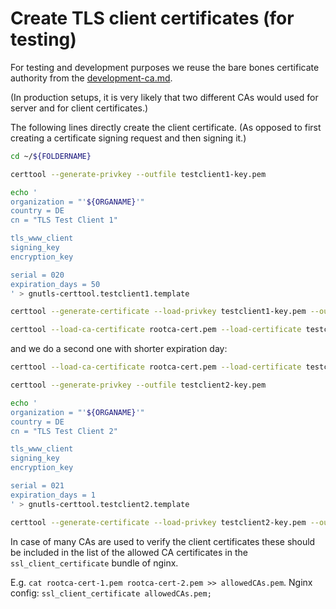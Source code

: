 # Create TLS client certificates (for testing)

For testing and development purposes we reuse
the bare bones certificate authority from the
[development-ca.md](development-ca.md).

(In production setups, it is very likely that two different CAs
would used for server and for client certificates.)

The following lines directly create the client certificate.
(As opposed to first creating a certificate signing request and
then signing it.)
<!-- MARKDOWN-AUTO-DOCS:START (CODE:src=../docs/scripts/createCCForITest.sh&lines=15-35) -->
<!-- The below code snippet is automatically added from ../docs/scripts/createCCForITest.sh -->
```sh
cd ~/${FOLDERNAME}

certtool --generate-privkey --outfile testclient1-key.pem

echo '
organization = "'${ORGANAME}'"
country = DE
cn = "TLS Test Client 1"

tls_www_client
signing_key
encryption_key

serial = 020
expiration_days = 50
' > gnutls-certtool.testclient1.template

certtool --generate-certificate --load-privkey testclient1-key.pem --outfile testclient1.crt --load-ca-certificate rootca-cert.pem --load-ca-privkey rootca-key.pem --template gnutls-certtool.testclient1.template --stdout | head -1

certtool --load-ca-certificate rootca-cert.pem --load-certificate testclient1.crt --load-privkey testclient1-key.pem --to-p12 --p12-name "Test Client 1" --null-password --outder --outfile testclient1.p12
```
<!-- MARKDOWN-AUTO-DOCS:END -->

and we do a second one with shorter expiration day:

<!-- MARKDOWN-AUTO-DOCS:START (CODE:src=../docs/scripts/createCCForITest.sh&lines=34-52) -->
<!-- The below code snippet is automatically added from ../docs/scripts/createCCForITest.sh -->
```sh
certtool --load-ca-certificate rootca-cert.pem --load-certificate testclient1.crt --load-privkey testclient1-key.pem --to-p12 --p12-name "Test Client 1" --null-password --outder --outfile testclient1.p12

certtool --generate-privkey --outfile testclient2-key.pem

echo '
organization = "'${ORGANAME}'"
country = DE
cn = "TLS Test Client 2"

tls_www_client
signing_key
encryption_key

serial = 021
expiration_days = 1
' > gnutls-certtool.testclient2.template

certtool --generate-certificate --load-privkey testclient2-key.pem --outfile testclient2.crt --load-ca-certificate rootca-cert.pem --load-ca-privkey rootca-key.pem --template gnutls-certtool.testclient2.template --stdout | head -1
```
<!-- MARKDOWN-AUTO-DOCS:END -->

In case of many CAs are used to verify the client certificates these should be included in the list of the allowed CA certificates in the `ssl_client_certificate` bundle of nginx.

E.g. `cat rootca-cert-1.pem rootca-cert-2.pem >> allowedCAs.pem`. Nginx config: `ssl_client_certificate allowedCAs.pem;`

